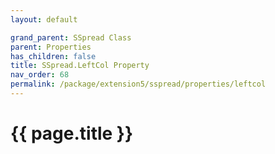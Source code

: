 ```yaml
---
layout: default

grand_parent: SSpread Class
parent: Properties
has_children: false
title: SSpread.LeftCol Property
nav_order: 68
permalink: /package/extension5/sspread/properties/leftcol
---
```

# {{ page.title }}
